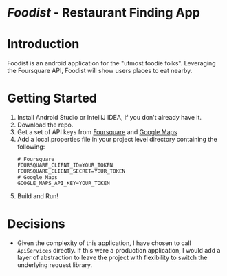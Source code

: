 # _Foodist_ - Restaurant Finding App

# Introduction

Foodist is an android application for the "utmost foodie folks". Leveraging the Foursquare API, Foodist will show users
places to eat nearby.

# Getting Started

1. Install Android Studio or IntelliJ IDEA, if you don't already have it.
2. Download the repo.
3. Get a set of API keys from [Foursquare](https://foursquare.com/developers/apps) and
   [Google Maps](https://developers.google.com/maps/documentation/places/android-sdk/get-api-key)
4. Add a local.properties file in your project level directory containing the following:
    ```
    # Foursquare
    FOURSQUARE_CLIENT_ID=YOUR_TOKEN
    FOURSQUARE_CLIENT_SECRET=YOUR_TOKEN
    # Google Maps
    GOOGLE_MAPS_API_KEY=YOUR_TOKEN
    ```
5. Build and Run!

# Decisions

* Given the complexity of this application, I have chosen to call `ApiServices` directly. If this were a production
  application, I would add a layer of abstraction to leave the project with flexibility to switch the underlying request
  library.